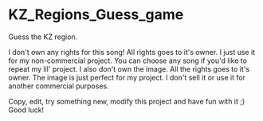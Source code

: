 # KZ_Regions_Guess_game
Guess the KZ region.

I don't own any rights for this song! All rights goes to it's owner. I just use it for my non-commercial project. You can choose any song if you'd like to repeat my lil' project. I also don't own the image. All the rights goes to it's owner. The image is just perfect for my project. I don't sell it or use it for another commercial purposes.

Copy, edit, try something new, modify this project and have fun with it ;) Good luck!
